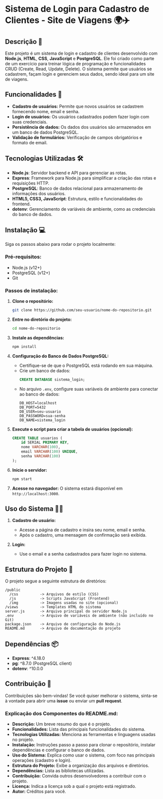 
# Sistema de Login para Cadastro de Clientes - Site de Viagens 🌍✈️

## Descrição 📄
Este projeto é um sistema de login e cadastro de clientes desenvolvido com **Node.js**, **HTML**, **CSS**, **JavaScript** e **PostgreSQL**. Ele foi criado como parte de um exercício para treinar lógica de programação e funcionalidades CRUD (Create, Read, Update, Delete). O sistema permite que usuários se cadastrem, façam login e gerenciem seus dados, sendo ideal para um site de viagens.

## Funcionalidades 🚀
- **Cadastro de usuários:** Permite que novos usuários se cadastrem fornecendo nome, email e senha.
- **Login de usuários:** Os usuários cadastrados podem fazer login com suas credenciais.
- **Persistência de dados:** Os dados dos usuários são armazenados em um banco de dados PostgreSQL.
- **Validação de formulários:** Verificação de campos obrigatórios e formato de email.

## Tecnologias Utilizadas 🛠️
- **Node.js**: Servidor backend e API para gerenciar as rotas.
- **Express**: Framework para Node.js para simplificar a criação das rotas e requisições HTTP.
- **PostgreSQL**: Banco de dados relacional para armazenamento de informações dos usuários.
- **HTML5, CSS3, JavaScript**: Estrutura, estilo e funcionalidades do frontend.
- **dotenv**: Gerenciamento de variáveis de ambiente, como as credenciais do banco de dados.

## Instalação 💻
Siga os passos abaixo para rodar o projeto localmente:

### Pré-requisitos:
- Node.js (v12+)
- PostgreSQL (v12+)
- Git

### Passos de instalação:

1. **Clone o repositório:**
   ```bash
   git clone https://github.com/seu-usuario/nome-do-repositorio.git
   ```

2. **Entre no diretório do projeto:**
   ```bash
   cd nome-do-repositorio
   ```

3. **Instale as dependências:**
   ```bash
   npm install
   ```

4. **Configuração do Banco de Dados PostgreSQL:**
   - Certifique-se de que o PostgreSQL está rodando em sua máquina.
   - Crie um banco de dados:
     ```sql
     CREATE DATABASE sistema_login;
     ```
   - No arquivo `.env`, configure suas variáveis de ambiente para conectar ao banco de dados:
     ```
     DB_HOST=localhost
     DB_PORT=5432
     DB_USER=seu-usuario
     DB_PASSWORD=sua-senha
     DB_NAME=sistema_login
     ```

5. **Execute o script para criar a tabela de usuários (opcional):**
   ```sql
   CREATE TABLE usuarios (
       id SERIAL PRIMARY KEY,
       nome VARCHAR(100),
       email VARCHAR(100) UNIQUE,
       senha VARCHAR(100)
   );
   ```

6. **Inicie o servidor:**
   ```bash
   npm start
   ```

7. **Acesse no navegador:**
   O sistema estará disponível em `http://localhost:3000`.

## Uso do Sistema 👨‍💻

1. **Cadastro de usuário:**
   - Acesse a página de cadastro e insira seu nome, email e senha.
   - Após o cadastro, uma mensagem de confirmação será exibida.

2. **Login:**
   - Use o email e a senha cadastrados para fazer login no sistema.

## Estrutura do Projeto 📂
O projeto segue a seguinte estrutura de diretórios:

```
/public
  /css          -> Arquivos de estilo (CSS)
  /js           -> Scripts JavaScript (Frontend)
  /img          -> Imagens usadas no site (opcional)
/views          -> Templates HTML do sistema
server.js       -> Arquivo principal do servidor Node.js
.env            -> Arquivo de variáveis de ambiente (não incluído no Git)
package.json    -> Arquivo de configuração do Node.js
README.md       -> Arquivo de documentação do projeto
```

## Dependências 📦
- **Express**: ^4.18.0
- **pg**: ^8.7.0 (PostgreSQL client)
- **dotenv**: ^10.0.0

## Contribuição 🤝
Contribuições são bem-vindas! Se você quiser melhorar o sistema, sinta-se à vontade para abrir uma **issue** ou enviar um **pull request**.


### Explicação dos Componentes do README.md:

- **Descrição:** Um breve resumo do que é o projeto.
- **Funcionalidades:** Lista das principais funcionalidades do sistema.
- **Tecnologias Utilizadas:** Menciona as ferramentas e linguagens usadas no projeto.
- **Instalação:** Instruções passo a passo para clonar o repositório, instalar dependências e configurar o banco de dados.
- **Uso do Sistema:** Explica como usar o sistema, com foco nas principais operações (cadastro e login).
- **Estrutura do Projeto:** Exibe a organização dos arquivos e diretórios.
- **Dependências:** Lista as bibliotecas utilizadas.
- **Contribuição:** Convida outros desenvolvedores a contribuir com o projeto.
- **Licença:** Indica a licença sob a qual o projeto está registrado.
- **Autor:** Créditos para você.
